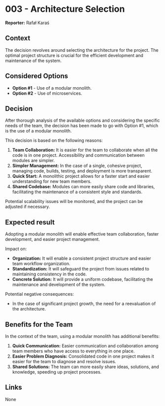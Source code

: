 ﻿# 003 - Architecture Selection

**Reporter:** Rafał Karaś

## Context

The decision revolves around selecting the architecture for the project. The optimal project structure is crucial for the efficient development and maintenance of the system.

## Considered Options

- **Option #1** - Use of a modular monolith.
- **Option #2** - Use of microservices.

## Decision

After thorough analysis of the available options and considering the specific needs of the team, the decision has been made to go with Option #1, which is the use of a modular monolith.

This decision is based on the following reasons:
1. **Team Collaboration:** It is easier for the team to collaborate when all the code is in one project. Accessibility and communication between modules are simpler.
2. **Simpler Management:** In the case of a single, cohesive project, managing code, builds, testing, and deployment is more transparent.
3. **Quick Start:** A monolithic project allows for a faster start and easier understanding for new team members.
4. **Shared Codebase:** Modules can more easily share code and libraries, facilitating the maintenance of a consistent style and standards.

Potential scalability issues will be monitored, and the project can be adjusted if necessary.

## Expected result

Adopting a modular monolith will enable effective team collaboration, faster development, and easier project management.

Impact on:
- **Organization:** It will enable a consistent project structure and easier team workflow organization.
- **Standardization:** It will safeguard the project from issues related to maintaining consistency in the code.
- **Concrete Solution:** It will provide a uniform codebase, facilitating the maintenance and development of the system.

Potential negative consequences:
- In the case of significant project growth, the need for a reevaluation of the architecture.

## Benefits for the Team

In the context of the team, using a modular monolith has additional benefits:
1. **Quick Communication:** Easier communication and collaboration among team members who have access to everything in one place.
2. **Easier Problem Diagnosis:** Consolidated code in one project makes it easier for the team to diagnose and resolve issues.
3. **Shared Solutions:** The team can more easily share ideas, solutions, and knowledge, speeding up project processes.

## Links

None
